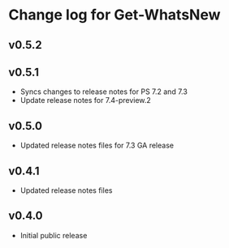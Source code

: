 # Change log for Get-WhatsNew

## v0.5.2



## v0.5.1

- Syncs changes to release notes for PS 7.2 and 7.3
- Update release notes for 7.4-preview.2

## v0.5.0

- Updated release notes files for 7.3 GA release

## v0.4.1

- Updated release notes files

## v0.4.0

- Initial public release
